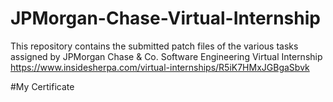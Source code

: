 # JPMorgan-Chase-Virtual-Internship
This repository contains the submitted patch files of the various tasks assigned by JPMorgan Chase &amp; Co. Software Engineering Virtual Internship https://www.insidesherpa.com/virtual-internships/R5iK7HMxJGBgaSbvk

#My Certificate
<img source="https://insidesherpa.s3.amazonaws.com/completion-certificates/JP%20Morgan/R5iK7HMxJGBgaSbvk_JPMorgan%20Chase_QTdTdQca6XJ9NKY9i_completion_certificate.pdf" >
